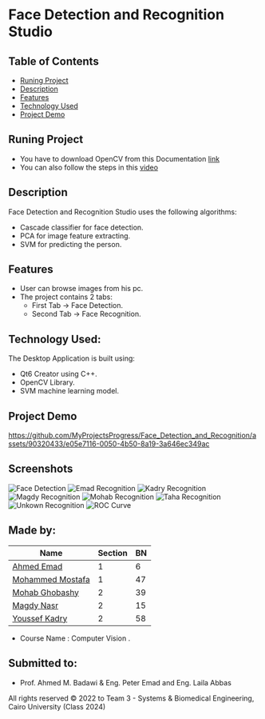 # Face Detection and Recognition Studio

## Table of Contents

- [Runing Project](#running-project)
- [Description](#description)
- [Features](#features)
- [Technology Used](#technology-used)
- [Project Demo](#project-demo)

## Runing Project
- You have to download OpenCV from this Documentation [link](https://wiki.qt.io/How_to_setup_Qt_and_openCV_on_Windows)
- You can also follow the steps in this [video](https://www.youtube.com/watch?v=ZOSu-2Oju-A) 

## Description 
Face Detection and Recognition Studio uses the following algorithms: 
- Cascade classifier for face detection.
- PCA for image feature extracting.
- SVM for predicting the person.

## Features 
- User can browse images from his pc.
- The project contains 2 tabs:
  - First Tab  -> Face Detection.
  - Second Tab -> Face Recognition.

## Technology Used:
The Desktop Application is built using:
- Qt6 Creator using C++.
- OpenCV Library.
- SVM machine learning model.

## Project Demo


https://github.com/MyProjectsProgress/Face_Detection_and_Recognition/assets/90320433/e05e7116-0050-4b50-8a19-3a646ec349ac


## Screenshots
![Face Detection](https://github.com/MyProjectsProgress/Face_Detection_and_Recognition/assets/90320433/834b06a1-61be-4b93-a5b4-1a9e365daaae)
![Emad Recognition](https://github.com/MyProjectsProgress/Face_Detection_and_Recognition/assets/90320433/e9466110-07bf-433f-832d-49c73a2ce438)
![Kadry Recognition](https://github.com/MyProjectsProgress/Face_Detection_and_Recognition/assets/90320433/2b2b4747-eb37-4a83-a893-b2bc01bec707)
![Magdy Recognition](https://github.com/MyProjectsProgress/Face_Detection_and_Recognition/assets/90320433/c55ad6e9-0f8c-4da2-a4f3-ea3d0014e0dc)
![Mohab Recognition](https://github.com/MyProjectsProgress/Face_Detection_and_Recognition/assets/90320433/b376fc92-019e-4275-bf6c-be74cb0705cc)
![Taha Recognition](https://github.com/MyProjectsProgress/Face_Detection_and_Recognition/assets/90320433/687eb142-f4d9-418a-b3c6-d0c08012e7e6)
![Unkown Recognition](https://github.com/MyProjectsProgress/Face_Detection_and_Recognition/assets/90320433/cd1091b3-b77c-4815-92ef-5f3b8b379fad)
![ROC Curve](https://github.com/MyProjectsProgress/Face_Detection_and_Recognition/assets/90320433/b5bebfc4-5022-4f5b-8af9-143d30c5de30)

## Made by:

| Name                           | Section | BN  |
| ------------------------------ | ------- | --- |
| [Ahmed Emad](https://github.com/ahmeddemaad)              | 1 | 6  |
| [Mohammed Mostafa](https://github.com/Mo-Moustafa)        | 1 | 47 |
| [Mohab Ghobashy](https://github.com/MohabGhobashy)        | 2 | 39 |
| [Magdy Nasr](https://github.com/MyProjectsProgress)       | 2 | 15 |
| [Youssef Kadry](https://github.com/YousefKadry)           | 2 | 58 |

- Course Name : Computer Vision .

## Submitted to:

- Prof. Ahmed M. Badawi & Eng. Peter Emad and Eng. Laila Abbas

All rights reserved © 2022 to Team 3 - Systems & Biomedical Engineering, Cairo University (Class 2024)
